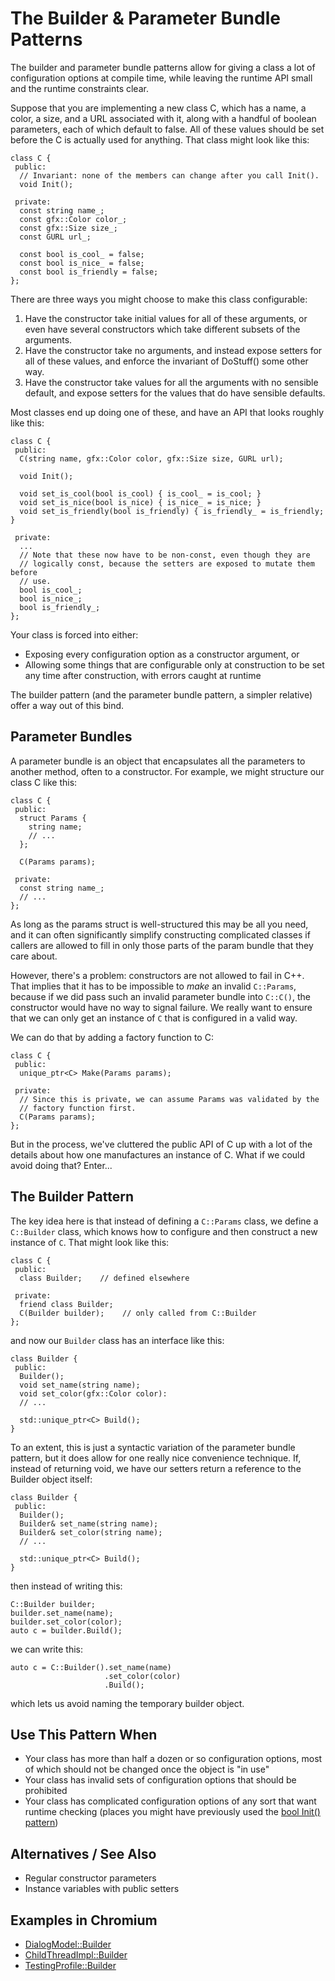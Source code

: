 # The Builder & Parameter Bundle Patterns

The builder and parameter bundle patterns allow for giving a class a lot of
configuration options at compile time, while leaving the runtime API small and
the runtime constraints clear.

Suppose that you are implementing a new class C, which has a name, a color, a
size, and a URL associated with it, along with a handful of boolean parameters,
each of which default to false. All of these values should be set before the C
is actually used for anything. That class might look like this:

    class C {
     public:
      // Invariant: none of the members can change after you call Init().
      void Init();

     private:
      const string name_;
      const gfx::Color color_;
      const gfx::Size size_;
      const GURL url_;

      const bool is_cool_ = false;
      const bool is_nice_ = false;
      const bool is_friendly = false;
    };

There are three ways you might choose to make this class configurable:

1. Have the constructor take initial values for all of these arguments, or even
   have several constructors which take different subsets of the arguments.
2. Have the constructor take no arguments, and instead expose setters for all of
   these values, and enforce the invariant of DoStuff() some other way.
3. Have the constructor take values for all the arguments with no sensible
   default, and expose setters for the values that do have sensible defaults.

Most classes end up doing one of these, and have an API that looks roughly like
this:

    class C {
     public:
      C(string name, gfx::Color color, gfx::Size size, GURL url);

      void Init();

      void set_is_cool(bool is_cool) { is_cool_ = is_cool; }
      void set_is_nice(bool is_nice) { is_nice_ = is_nice; }
      void set_is_friendly(bool is_friendly) { is_friendly_ = is_friendly; }

     private:
      ...
      // Note that these now have to be non-const, even though they are
      // logically const, because the setters are exposed to mutate them before
      // use.
      bool is_cool_;
      bool is_nice_;
      bool is_friendly_;
    };

Your class is forced into either:

* Exposing every configuration option as a constructor argument, or
* Allowing some things that are configurable only at construction to be set
  any time after construction, with errors caught at runtime

The builder pattern (and the parameter bundle pattern, a simpler relative) offer
a way out of this bind.

## Parameter Bundles

A parameter bundle is an object that encapsulates all the parameters to another
method, often to a constructor. For example, we might structure our class C like
this:

    class C {
     public:
      struct Params {
        string name;
        // ...
      };

      C(Params params);

     private:
      const string name_;
      // ...
    };

As long as the params struct is well-structured this may be all you need, and it
can often significantly simplify constructing complicated classes if callers are
allowed to fill in only those parts of the param bundle that they care about.

However, there's a problem: constructors are not allowed to fail in C++. That
implies that it has to be impossible to *make* an invalid `C::Params`, because
if we did pass such an invalid parameter bundle into `C::C()`, the constructor
would have no way to signal failure. We really want to ensure that we can only
get an instance of `C` that is configured in a valid way.

We can do that by adding a factory function to C:

    class C {
     public:
      unique_ptr<C> Make(Params params);

     private:
      // Since this is private, we can assume Params was validated by the
      // factory function first.
      C(Params params);
    };

But in the process, we've cluttered the public API of C up with a lot of the
details about how one manufactures an instance of C. What if we could avoid
doing that? Enter...

## The Builder Pattern

The key idea here is that instead of defining a `C::Params` class, we define a
`C::Builder` class, which knows how to configure and then construct a new
instance of `C`. That might look like this:

    class C {
     public:
      class Builder;    // defined elsewhere

     private:
      friend class Builder;
      C(Builder builder);    // only called from C::Builder
    };

and now our `Builder` class has an interface like this:

    class Builder {
     public:
      Builder();
      void set_name(string name);
      void set_color(gfx::Color color):
      // ...

      std::unique_ptr<C> Build();
    }

To an extent, this is just a syntactic variation of the parameter bundle
pattern, but it does allow for one really nice convenience technique. If,
instead of returning void, we have our setters return a reference to the Builder
object itself:

    class Builder {
     public:
      Builder();
      Builder& set_name(string name);
      Builder& set_color(string name);
      // ...

      std::unique_ptr<C> Build();
    }

then instead of writing this:

    C::Builder builder;
    builder.set_name(name);
    builder.set_color(color);
    auto c = builder.Build();

we can write this:

    auto c = C::Builder().set_name(name)
                         .set_color(color)
                         .Build();

which lets us avoid naming the temporary builder object.

## Use This Pattern When

* Your class has more than half a dozen or so configuration options, most of
  which should not be changed once the object is "in use"
* Your class has invalid sets of configuration options that should be prohibited
* Your class has complicated configuration options of any sort that want runtime
  checking (places you might have previously used the [bool Init()
  pattern](bool-init.md))

## Alternatives / See Also

* Regular constructor parameters
* Instance variables with public setters

## Examples in Chromium

* [DialogModel::Builder](https://source.chromium.org/chromium/chromium/src/+/main:ui/base/models/dialog_model.h;drc=72186360334350c90b9b94515b3c82bea25e27ff;l=88)
* [ChildThreadImpl::Builder](https://source.chromium.org/chromium/chromium/src/+/main:content/child/child_thread_impl.h;l=273?q=Builder%20file:%5C.h$%20-file:%5Ethird_party%2F&ss=chromium%2Fchromium%2Fsrc)
* [TestingProfile::Builder](https://source.chromium.org/chromium/chromium/src/+/main:chrome/test/base/testing_profile.h;l=97?q=Builder%20file:%5C.h$%20-file:%5Ethird_party%2F&ss=chromium%2Fchromium%2Fsrc)
